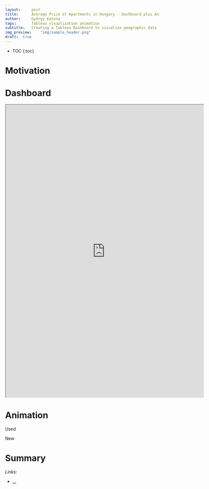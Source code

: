 ```yaml
---
layout:     post
title:      Average Price of Apartments in Hungary - Dashboard plus Animation
author:     György Katona
tags: 		Tableau visualization animation
subtitle:   Creating a Tableau Dashboard to visualize geographic data
img_preview:	"img/sample_header.png"
draft:	true
---
```


* TOC
{:toc}

# Motivation

# Dashboard

<iframe src="https://public.tableau.com/profile/gy.rgy.katona1381#!/vizhome/HungarianApartmentPrices/Used?:showVizHome=no&:embed=true"
 width="645" height="955"></iframe>

# Animation

Used

<div class="flourish-embed" data-src="visualisation/325722"></div><script src="https://public.flourish.studio/resources/embed.js"></script>

New

<div class="flourish-embed" data-src="visualisation/325735"></div><script src="https://public.flourish.studio/resources/embed.js"></script>

# Summary


*Links:*
- [...](https://...)